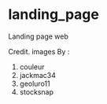 # landing_page

Landing page web

Credit.
images By :

1. couleur
2. jackmac34
3. geoluro11
4. stocksnap

